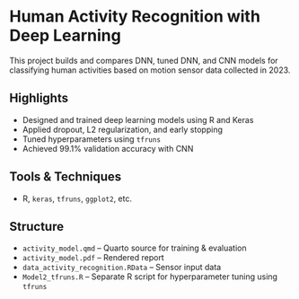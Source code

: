 # Human Activity Recognition with Deep Learning

This project builds and compares DNN, tuned DNN, and CNN models for classifying human activities based on motion sensor data collected in 2023.

## Highlights
- Designed and trained deep learning models using R and Keras
- Applied dropout, L2 regularization, and early stopping
- Tuned hyperparameters using `tfruns`
- Achieved 99.1% validation accuracy with CNN

## Tools & Techniques
- R, `keras`, `tfruns`, `ggplot2`, etc.

## Structure
- `activity_model.qmd` – Quarto source for training & evaluation
- `activity_model.pdf` – Rendered report
- `data_activity_recognition.RData` – Sensor input data
-  `Model2_tfruns.R` – Separate R script for hyperparameter tuning using `tfruns`
